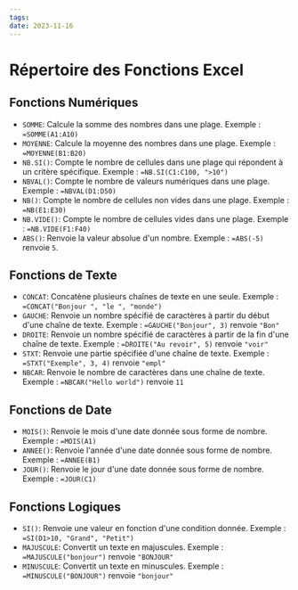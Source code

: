 ```yaml
---
tags: 
date: 2023-11-16
---
```

# Répertoire des Fonctions Excel

## Fonctions Numériques
- `SOMME`: Calcule la somme des nombres dans une plage. Exemple : `=SOMME(A1:A10)`
- `MOYENNE`: Calcule la moyenne des nombres dans une plage. Exemple : `=MOYENNE(B1:B20)`
- `NB.SI()`: Compte le nombre de cellules dans une plage qui répondent à un critère spécifique. Exemple : `=NB.SI(C1:C100, ">10")`
- `NBVAL()`: Compte le nombre de valeurs numériques dans une plage. Exemple : `=NBVAL(D1:D50)`
- `NB()`: Compte le nombre de cellules non vides dans une plage. Exemple : `=NB(E1:E30)`
- `NB.VIDE()`: Compte le nombre de cellules vides dans une plage. Exemple : `=NB.VIDE(F1:F40)`
- `ABS()`: Renvoie la valeur absolue d'un nombre. Exemple : `=ABS(-5)` renvoie `5`.

## Fonctions de Texte
- `CONCAT`: Concatène plusieurs chaînes de texte en une seule. Exemple : `=CONCAT("Bonjour ", "le ", "monde")`
- `GAUCHE`: Renvoie un nombre spécifié de caractères à partir du début d'une chaîne de texte. Exemple : `=GAUCHE("Bonjour", 3)` renvoie `"Bon"`
- `DROITE`: Renvoie un nombre spécifié de caractères à partir de la fin d'une chaîne de texte. Exemple : `=DROITE("Au revoir", 5)` renvoie `"voir"`
- `STXT`: Renvoie une partie spécifiée d'une chaîne de texte. Exemple : `=STXT("Exemple", 3, 4)` renvoie `"empl"`
- `NBCAR`: Renvoie le nombre de caractères dans une chaîne de texte. Exemple : `=NBCAR("Hello world")` renvoie `11`

## Fonctions de Date
- `MOIS()`: Renvoie le mois d'une date donnée sous forme de nombre. Exemple : `=MOIS(A1)`
- `ANNEE()`: Renvoie l'année d'une date donnée sous forme de nombre. Exemple : `=ANNEE(B1)`
- `JOUR()`: Renvoie le jour d'une date donnée sous forme de nombre. Exemple : `=JOUR(C1)`

## Fonctions Logiques
- `SI()`: Renvoie une valeur en fonction d'une condition donnée. Exemple : `=SI(D1>10, "Grand", "Petit")`
- `MAJUSCULE`: Convertit un texte en majuscules. Exemple : `=MAJUSCULE("bonjour")` renvoie `"BONJOUR"`
- `MINUSCULE`: Convertit un texte en minuscules. Exemple : `=MINUSCULE("BONJOUR")` renvoie `"bonjour"`

